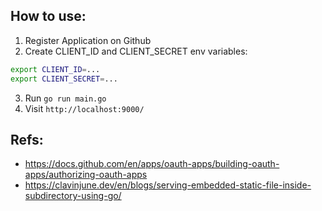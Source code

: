 ## How to use:

1. Register Application on Github
2. Create CLIENT_ID and CLIENT_SECRET env variables:

```bash
export CLIENT_ID=...
export CLIENT_SECRET=...
```

3. Run `go run main.go`
4. Visit `http://localhost:9000/`

## Refs:

- https://docs.github.com/en/apps/oauth-apps/building-oauth-apps/authorizing-oauth-apps
- https://clavinjune.dev/en/blogs/serving-embedded-static-file-inside-subdirectory-using-go/
